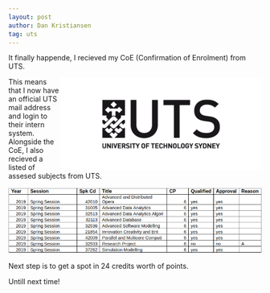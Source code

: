 ```yaml
---
layout: post
author: Dan Kristiansen
tag: uts
---
```

It finally happende, I recieved my CoE (Confirmation of Enrolment) from UTS.

<img style="float:right;" width="400" src="/images/UTS.png"/>

This means that I now have an official UTS mail address and login to their intern system.
Alongside the CoE, I also recieved a listed of assesed subjects from UTS.

<img width="800" src="/images/subjects.png"/>

Next step is to get a spot in 24 credits worth of points.

Untill next time!